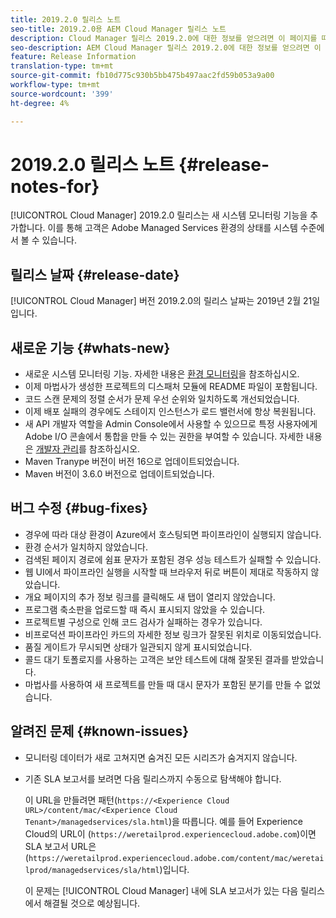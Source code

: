 ```yaml
---
title: 2019.2.0 릴리스 노트
seo-title: 2019.2.0용 AEM Cloud Manager 릴리스 노트
description: Cloud Manager 릴리스 2019.2.0에 대한 정보를 얻으려면 이 페이지를 따르십시오.
seo-description: AEM Cloud Manager 릴리스 2019.2.0에 대한 정보를 얻으려면 이 페이지를 따르십시오.
feature: Release Information
translation-type: tm+mt
source-git-commit: fb10d775c930b5bb475b497aac2fd59b053a9a00
workflow-type: tm+mt
source-wordcount: '399'
ht-degree: 4%

---
```



# 2019.2.0 릴리스 노트 {#release-notes-for}

[!UICONTROL Cloud Manager] 2019.2.0 릴리스는 새 시스템 모니터링 기능을 추가합니다. 이를 통해 고객은 Adobe Managed Services 환경의 상태를 시스템 수준에서 볼 수 있습니다.


## 릴리스 날짜 {#release-date}

[!UICONTROL Cloud Manager] 버전 2019.2.0의 릴리스 날짜는 2019년 2월 21일입니다.

## 새로운 기능 {#whats-new}

* 새로운 시스템 모니터링 기능. 자세한 내용은 [환경 모니터링](monitor-your-environments.md)을 참조하십시오.
* 이제 마법사가 생성한 프로젝트의 디스패처 모듈에 README 파일이 포함됩니다.
* 코드 스캔 문제의 정렬 순서가 문제 우선 순위와 일치하도록 개선되었습니다.
* 이제 배포 실패의 경우에도 스테이지 인스턴스가 로드 밸런서에 항상 복원됩니다.
* 새 API 개발자 역할을 Admin Console에서 사용할 수 있으므로 특정 사용자에게 Adobe I/O 콘솔에서 통합을 만들 수 있는 권한을 부여할 수 있습니다. 자세한 내용은 [개발자 관리](https://www.adobe.com/go/aac_api_prod_learn)를 참조하십시오.
* Maven Tranype 버전이 버전 16으로 업데이트되었습니다.
* Maven 버전이 3.6.0 버전으로 업데이트되었습니다.

## 버그 수정 {#bug-fixes}

* 경우에 따라 대상 환경이 Azure에서 호스팅되면 파이프라인이 실행되지 않습니다.
* 환경 순서가 일치하지 않았습니다.
* 검색된 페이지 경로에 쉼표 문자가 포함된 경우 성능 테스트가 실패할 수 있습니다.
* 웹 UI에서 파이프라인 실행을 시작할 때 브라우저 뒤로 버튼이 제대로 작동하지 않았습니다.
* 개요 페이지의 추가 정보 링크를 클릭해도 새 탭이 열리지 않았습니다.
* 프로그램 축소판을 업로드할 때 즉시 표시되지 않았을 수 있습니다.
* 프로젝트별 구성으로 인해 코드 검사가 실패하는 경우가 있습니다.
* 비프로덕션 파이프라인 카드의 자세한 정보 링크가 잘못된 위치로 이동되었습니다.
* 품질 게이트가 무시되면 상태가 일관되지 않게 표시되었습니다.
* 콜드 대기 토폴로지를 사용하는 고객은 보안 테스트에 대해 잘못된 결과를 받았습니다.
* 마법사를 사용하여 새 프로젝트를 만들 때 대시 문자가 포함된 분기를 만들 수 없었습니다.

## 알려진 문제 {#known-issues}

* 모니터링 데이터가 새로 고쳐지면 숨겨진 모든 시리즈가 숨겨지지 않습니다.
* 기존 SLA 보고서를 보려면 다음 릴리스까지 수동으로 탐색해야 합니다.

   이 URL을 만들려면 패턴(`https://<Experience Cloud URL>/content/mac/<Experience Cloud Tenant>/managedservices/sla.html`)을 따릅니다. 예를 들어 Experience Cloud의 URL이 (`https://weretailprod.experiencecloud.adobe.com`)이면 SLA 보고서 URL은 (`https://weretailprod.experiencecloud.adobe.com/content/mac/weretailprod/managedservices/sla/html`)입니다.

   이 문제는 [!UICONTROL Cloud Manager] 내에 SLA 보고서가 있는 다음 릴리스에서 해결될 것으로 예상됩니다.

